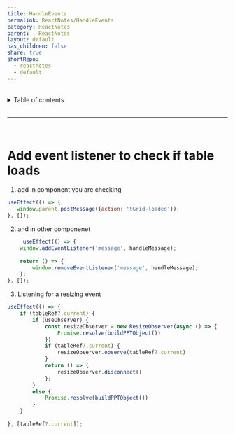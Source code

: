 ```yaml
---
title: HandleEvents  
permalink: ReactNotes/HandleEvents  
category: ReactNotes  
parent:   ReactNotes  
layout: default  
has_children: false  
share: true  
shortRepo:  
  - reactnotes  
  - default            
---
```

  
<br/>            
  
<details markdown="block">                  
<summary>                  
Table of contents                  
</summary>                  
{: .text-delta }                  
1. TOC                  
{:toc}                  
</details>                  
  
<br/>                  
  
***                  
  
<br/>  
  
# Add event listener to check if table loads  
  
1. add in component you are checking  
  
 ```javascript  
useEffect(() => {  
    window.parent.postMessage({action: 'tGrid-loaded'});  
}, []);  
```  
  
2. and in other componenet  
  
```javascript  
     useEffect(() => {  
    window.addEventListener('message', handleMessage);  
  
    return () => {  
        window.removeEventListener('message', handleMessage);  
    };  
}, []);  
```  
  
3. Listening for a resizing event  
  
```javascript  
useEffect(() => {  
    if (tableRef?.current) {  
        if (useObserver) {  
            const resizeObserver = new ResizeObserver(async () => {  
                Promise.resolve(buildPPTObject())  
            })  
            if (tableRef?.current) {  
                resizeObserver.observe(tableRef?.current)  
            }  
            return () => {  
                resizeObserver.disconnect()  
            };  
        }  
        else {  
            Promise.resolve(buildPPTObject())  
        }  
    }  
  
}, [tableRef?.current]);  
```
